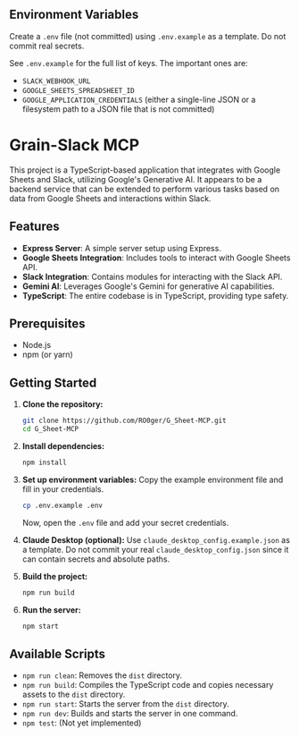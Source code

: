 ## Environment Variables

Create a `.env` file (not committed) using `.env.example` as a template. Do not commit real secrets.

See `.env.example` for the full list of keys. The important ones are:

- `SLACK_WEBHOOK_URL`
- `GOOGLE_SHEETS_SPREADSHEET_ID`
- `GOOGLE_APPLICATION_CREDENTIALS` (either a single-line JSON or a filesystem path to a JSON file that is not committed)

# Grain-Slack MCP

This project is a TypeScript-based application that integrates with Google Sheets and Slack, utilizing Google's Generative AI. It appears to be a backend service that can be extended to perform various tasks based on data from Google Sheets and interactions within Slack.

## Features

- **Express Server**: A simple server setup using Express.
- **Google Sheets Integration**: Includes tools to interact with Google Sheets API.
- **Slack Integration**: Contains modules for interacting with the Slack API.
- **Gemini AI**: Leverages Google's Gemini for generative AI capabilities.
- **TypeScript**: The entire codebase is in TypeScript, providing type safety.

## Prerequisites

- Node.js
- npm (or yarn)

## Getting Started

1.  **Clone the repository:**
    ```bash
    git clone https://github.com/RO0ger/G_Sheet-MCP.git
    cd G_Sheet-MCP
    ```

2.  **Install dependencies:**
    ```bash
    npm install
    ```

3.  **Set up environment variables:**
    Copy the example environment file and fill in your credentials.
    ```bash
    cp .env.example .env
    ```
    Now, open the `.env` file and add your secret credentials.

4.  **Claude Desktop (optional):**
    Use `claude_desktop_config.example.json` as a template. Do not commit your real `claude_desktop_config.json` since it can contain secrets and absolute paths.

5.  **Build the project:**
    ```bash
    npm run build
    ```

6.  **Run the server:**
    ```bash
    npm start
    ```

## Available Scripts

-   `npm run clean`: Removes the `dist` directory.
-   `npm run build`: Compiles the TypeScript code and copies necessary assets to the `dist` directory.
-   `npm run start`: Starts the server from the `dist` directory.
-   `npm run dev`: Builds and starts the server in one command.
-   `npm test`: (Not yet implemented)
